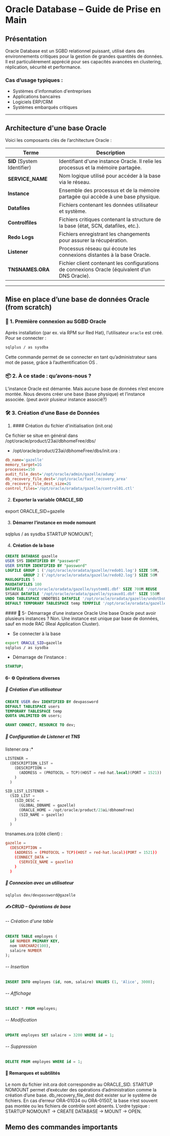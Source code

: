 # Oracle Database – Guide de Prise en Main

## Présentation

Oracle Database est un SGBD relationnel puissant, utilisé dans des environnements critiques pour la gestion de grandes quantités de données. Il est particulièrement apprécié pour ses capacités avancées en clustering, réplication, sécurité et performance.

### Cas d’usage typiques :
- Systèmes d'information d'entreprises
- Applications bancaires
- Logiciels ERP/CRM
- Systèmes embarqués critiques

---

## Architecture d'une base Oracle

Voici les composants clés de l’architecture Oracle :

| Terme | Description |
|-------|-------------|
| **SID** (System Identifier) | Identifiant d'une instance Oracle. Il relie les processus et la mémoire partagée. |
| **SERVICE_NAME** | Nom logique utilisé pour accéder à la base via le réseau. |
| **Instance** | Ensemble des processus et de la mémoire partagée qui accède à une base physique. |
| **Datafiles** | Fichiers contenant les données utilisateur et système. |
| **Controlfiles** | Fichiers critiques contenant la structure de la base (état, SCN, datafiles, etc.). |
| **Redo Logs** | Fichiers enregistrant les changements pour assurer la récupération. |
| **Listener** | Processus réseau qui écoute les connexions distantes à la base Oracle. |
| **TNSNAMES.ORA** | Fichier client contenant les configurations de connexions Oracle (équivalent d’un DNS Oracle). |

---

## Mise en place d’une base de données Oracle (from scratch)

### 🧩 1. Première connexion au SGBD Oracle

Après installation (par ex. via RPM sur Red Hat), l’utilisateur `oracle` est créé. Pour se connecter :

```bash
sqlplus / as sysdba
```
Cette commande permet de se connecter en tant qu’administrateur sans mot de passe, grâce à l’authentification OS .

### 📦 2. À ce stade : qu’avons-nous ?


L’instance Oracle est démarrée.
Mais aucune base de données n’est encore montée.
Nous devons créer une base (base physique) et l’instance associée. (peut avoir plusieur instance associé?)

### 🛠️ 3. Création d’une Base de Données

1. #### Création du fichier d'initialisation (init<SID>.ora)

Ce fichier se situe en général dans /opt/oracle/product/23ai/dbhomeFree/dbs/

- /opt/oracle/product/23ai/dbhomeFree/dbs/init<SID>.ora :
```ini
db_name='gazelle'
memory_target=1G
processes=150
audit_file_dest='/opt/oracle/admin/gazelle/adump'
db_recovery_file_dest='/opt/oracle/fast_recovery_area'
db_recovery_file_dest_size=2G
control_files='/opt/oracle/oradata/gazelle/control01.ctl'
```


2. #### Exporter la variable ORACLE_SID

export ORACLE_SID=gazelle

3. #### Démarrer l’instance en mode nomount

sqlplus / as sysdba
STARTUP NOMOUNT;

4. #### Création de la base

```sql
CREATE DATABASE gazelle
USER SYS IDENTIFIED BY "password"
USER SYSTEM IDENTIFIED BY "password"
LOGFILE GROUP 1 ('/opt/oracle/oradata/gazelle/redo01.log') SIZE 50M,
        GROUP 2 ('/opt/oracle/oradata/gazelle/redo02.log') SIZE 50M
MAXLOGFILES 5
MAXDATAFILES 100
DATAFILE '/opt/oracle/oradata/gazelle/system01.dbf' SIZE 700M REUSE
SYSAUX DATAFILE '/opt/oracle/oradata/gazelle/sysaux01.dbf' SIZE 550M
UNDO TABLESPACE UNDOTBS1 DATAFILE '/opt/oracle/oradata/gazelle/undotbs01.dbf' SIZE 200M
DEFAULT TEMPORARY TABLESPACE temp TEMPFILE '/opt/oracle/oradata/gazelle/temp01.dbf' SIZE 100M;
```

#### 🚀 5- Démarrage d’une instance Oracle
Une base Oracle peut avoir plusieurs instances ?
Non. Une instance est unique par base de données, sauf en mode RAC (Real Application Cluster).

- Se connecter à la base
```bash
export ORACLE_SID=gazelle
sqlplus / as sysdba
```
- Démarrage de l’instance :
```sql
STARTUP;
```

#### 6- ⚙️ Opérations diverses

##### 👤 Création d’un utilisateur
```sql
CREATE USER dev IDENTIFIED BY devpassword
DEFAULT TABLESPACE users
TEMPORARY TABLESPACE temp
QUOTA UNLIMITED ON users;

GRANT CONNECT, RESOURCE TO dev;
```

##### 📡 Configuration de Listener et TNS

listener.ora :*

```sql
LISTENER =
  (DESCRIPTION_LIST =
    (DESCRIPTION =
      (ADDRESS = (PROTOCOL = TCP)(HOST = red-hat.local)(PORT = 1521))
    )
  )

SID_LIST_LISTENER =
  (SID_LIST =
    (SID_DESC =
      (GLOBAL_DBNAME = gazelle)
      (ORACLE_HOME = /opt/oracle/product/23ai/dbhomeFree)
      (SID_NAME = gazelle)
    )
  )
```

tnsnames.ora (côté client) :

```conf
gazelle =
  (DESCRIPTION =
    (ADDRESS = (PROTOCOL = TCP)(HOST = red-hat.local)(PORT = 1521))
    (CONNECT_DATA =
      (SERVICE_NAME = gazelle)
    )
  )
```

##### 🔐 Connexion avec un utilisateur

```
sqlplus dev/devpassword@gazelle
```

##### ✍️ CRUD – Opérations de base

###### -- Création d'une table

```sql
CREATE TABLE employes (
  id NUMBER PRIMARY KEY,
  nom VARCHAR2(100),
  salaire NUMBER
);
```

###### -- Insertion

```sql
INSERT INTO employes (id, nom, salaire) VALUES (1, 'Alice', 3000);
```
###### -- Affichage

```sql
SELECT * FROM employes;
```
###### -- Modification
```sql
UPDATE employes SET salaire = 3200 WHERE id = 1;
```
###### -- Suppression

```sql
DELETE FROM employes WHERE id = 1;
```

#### 🧠 Remarques et subtilités

Le nom du fichier init<SID>.ora doit correspondre au ORACLE_SID.
STARTUP NOMOUNT permet d’exécuter des opérations d’administration comme la création d’une base.
db_recovery_file_dest doit exister sur le système de fichiers.
En cas d’erreur ORA-01034 ou ORA-01507, la base n’est souvent pas montée ou les fichiers de contrôle sont absents.
L'ordre typique : STARTUP NOMOUNT → CREATE DATABASE → MOUNT → OPEN.

## Memo des commandes importants

